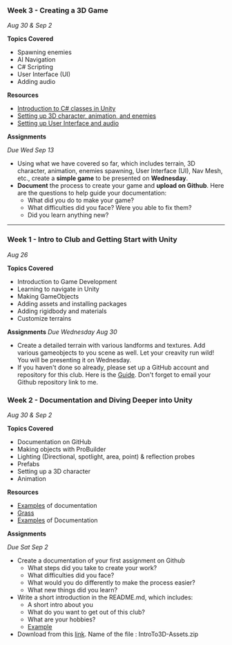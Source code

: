 ### Week 3 - Creating a 3D Game
*Aug 30 & Sep 2*

**Topics Covered**
* Spawning enemies
* AI Navigation
* C# Scripting
* User Interface (UI)
* Adding audio

**Resources**
* [Introduction to C# classes in Unity](https://www.youtube.com/watch?v=odKtPBsyFnw)
* [Setting up 3D character, animation, and enemies](https://drive.google.com/file/d/1YMbEmFWQQtYhRnxtFm2iKtCs-lJPoblT/view?usp=share_link)
* [Setting up User Interface and audio](https://drive.google.com/file/d/1MVRGakUf1B1naQe3dSPSdRV1R4PkA9eE/view?usp=share_link)

**Assignments** 

*Due Wed Sep 13*

- Using what we have covered so far, which includes terrain, 3D character, animation, enemies spawning, User Interface (UI), Nav Mesh, etc., create a **simple game** to be presented on **Wednesday**. 
- **Document** the process to create your game and **upload on Github**. Here are the questions to help guide your documentation:
    - What did you do to make your game?
    - What difficulties did you face? Were you able to fix them?
    - Did you learn anything new? 
---

### Week 1 - Intro to Club and Getting Start with Unity
*Aug 26*

**Topics Covered**
* Introduction to Game Development
* Learning to navigate in Unity
* Making GameObjects
* Adding assets and installing packages
* Adding rigidbody and materials
* Customize terrains

**Assignments** *Due Wednesday Aug 30*
* Create a detailed terrain with various landforms and textures. Add various gameobjects to you scene as well. Let your creavity run wild! You will be presenting it on Wednesday.
* If you haven't done so already, please set up a GitHub account and repository for this club. Here is the [Guide](prep.md). Don't forget to email your Github repository link to me.

### Week 2 - Documentation and Diving Deeper into Unity
*Aug 30 & Sep 2*

**Topics Covered**
* Documentation on GitHub
* Making objects with ProBuilder
* Lighting (Directional, spotlight, area, point) & reflection probes
* Prefabs
* Setting up a 3D character
* Animation

**Resources**
* [Examples](https://alternaterealities.nyuadim.com/category/spring-2021/) of documentation
* [Grass](https://assetstore.unity.com/packages/2d/textures-materials/nature/grass-flowers-pack-free-138810)
* [Examples](https://github.com/pangnasun/ConnectionsLab) of Documentation 

**Assignments** 

*Due Sat Sep 2*

* Create a documentation of your first assignment on Github
  - What steps did you take to create your work?
  - What difficulties did you face?
  - What would you do differently to make the process easier?
  - What new things did you learn?
* Write a short introduction in the README.md, which includes:
  - A short intro about you
  - What do you want to get out of this club?
  - What are your hobbies?
  - [Example](https://github.com/pangnasun/IMCapstoneProject)
* Download from this [link](https://learn.unity.com/tutorial/project-files-prepare-for-the-unity-certified-associate-game-developer-exam-98049840928345928305983#). Name of the file : IntroTo3D-Assets.zip

